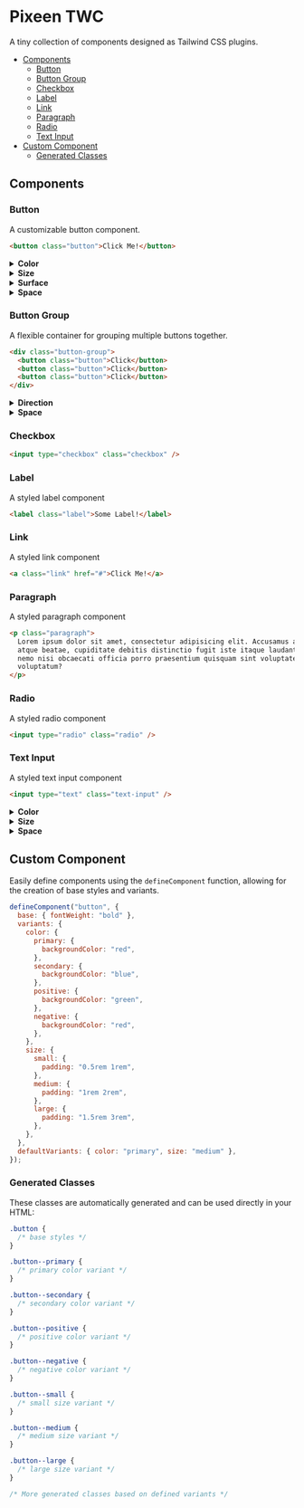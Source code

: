 # Pixeen TWC

A tiny collection of components designed as Tailwind CSS plugins.

- [Components](#components)
  - [Button](#button)
  - [Button Group](#button-group)
  - [Checkbox](#checkbox)
  - [Label](#label)
  - [Link](#link)
  - [Paragraph](#paragraph)
  - [Radio](#radio)
  - [Text Input](#text-input)
- [Custom Component](#custom-component)
  - [Generated Classes](#generated-classes)

## Components

### Button

A customizable button component.

```html
<button class="button">Click Me!</button>
```

<details><summary><strong>Color</strong></summary>

Available color variants: `primary`, `secondary`, `positive`, `negative`

```html
<button class="button button--color-primary">Click Me!</button>
<button class="button button--color-secondary">Click Me!</button>
<button class="button button--color-positive">Click Me!</button>
<button class="button button--color-negative">Click Me!</button>
```

</details>

<details><summary><strong>Size</strong></summary>

Available size variants: `small`, `medium`, `large`

```html
<button class="button button--size-small">Click Me!</button>
<button class="button button--size-medium">Click Me!</button>
<button class="button button--size-large">Click Me!</button>
```

</details>

<details><summary><strong>Surface</strong></summary>

Available surface variants: `fill`, `ghost`

```html
<button class="button button--surface-fill">Click Me!</button>
<button class="button button--surface-ghost">Click Me!</button>
```

</details>

<details><summary><strong>Space</strong></summary>

Available space variants: `full`, `auto`

```html
<button class="button button--space-full">Click Me!</button>
<button class="button button--space-auto">Click Me!</button>
```

</details>

### Button Group

A flexible container for grouping multiple buttons together.

```html
<div class="button-group">
  <button class="button">Click</button>
  <button class="button">Click</button>
  <button class="button">Click</button>
</div>
```

<details><summary><strong>Direction</strong></summary>

Available direction variants: `horizontal`, `vertical`

```html
<div class="button-group button-group--direction-horizontal">
  <button class="button">Click</button>
  <button class="button">Click</button>
</div>

<div class="button-group button-group--direction-vertical">
  <button class="button">Click</button>
  <button class="button">Click</button>
</div>
```

</details>

<details><summary><strong>Space</strong></summary>

Available space variants: `auto`, `full`

```html
<div class="button-group button-group--space-auto">
  <button class="button">Click</button>
  <button class="button">Click</button>
  <button class="button">Click</button>
</div>

<div class="button-group button-group--space-full">
  <button class="button">Click</button>
  <button class="button">Click</button>
  <button class="button">Click</button>
</div>
```

</details>

### Checkbox

```html
<input type="checkbox" class="checkbox" />
```

### Label

A styled label component

```html
<label class="label">Some Label!</label>
```

### Link

A styled link component

```html
<a class="link" href="#">Click Me!</a>
```

### Paragraph

A styled paragraph component

```html
<p class="paragraph">
  Lorem ipsum dolor sit amet, consectetur adipisicing elit. Accusamus aliquid
  atque beatae, cupiditate debitis distinctio fugit iste itaque laudantium natus
  nemo nisi obcaecati officia porro praesentium quisquam sint voluptate
  voluptatum?
</p>
```

### Radio

A styled radio component

```html
<input type="radio" class="radio" />
```

### Text Input

A styled text input component

```html
<input type="text" class="text-input" />
```

<details><summary><strong>Color</strong></summary>

Available color variants: `primary`, `secondary`, `positive`, `negative`

```html
<input type="text" class="text-input text-input--color-primary" />
<input type="text" class="text-input text-input--color-secondary" />
<input type="text" class="text-input text-input--color-positive" />
<input type="text" class="text-input text-input--color-negative" />
```

</details>

<details><summary><strong>Size</strong></summary>

Available size variants: `small`, `medium`, `large`

```html
<input class="text-input text-input--size-small" />
<input class="text-input text-input--size-medium" />
<input class="text-input text-input--size-large" />
```

</details>

<details><summary><strong>Space</strong></summary>

Available space variants: `full`, `auto`

```html
<input class="text-input text-input--space-full" />
<input class="text-input text-input--space-auto" />
```

</details>

## Custom Component

Easily define components using the `defineComponent` function, allowing for the creation of base styles and variants.

```js
defineComponent("button", {
  base: { fontWeight: "bold" },
  variants: {
    color: {
      primary: {
        backgroundColor: "red",
      },
      secondary: {
        backgroundColor: "blue",
      },
      positive: {
        backgroundColor: "green",
      },
      negative: {
        backgroundColor: "red",
      },
    },
    size: {
      small: {
        padding: "0.5rem 1rem",
      },
      medium: {
        padding: "1rem 2rem",
      },
      large: {
        padding: "1.5rem 3rem",
      },
    },
  },
  defaultVariants: { color: "primary", size: "medium" },
});
```

### Generated Classes

These classes are automatically generated and can be used directly in your HTML:

```css
.button {
  /* base styles */
}

.button--primary {
  /* primary color variant */
}

.button--secondary {
  /* secondary color variant */
}

.button--positive {
  /* positive color variant */
}

.button--negative {
  /* negative color variant */
}

.button--small {
  /* small size variant */
}

.button--medium {
  /* medium size variant */
}

.button--large {
  /* large size variant */
}

/* More generated classes based on defined variants */
```
